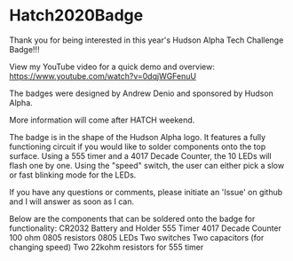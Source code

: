 # Hatch2020Badge

Thank you for being interested in this year's Hudson Alpha Tech Challenge Badge!!!  

View my YouTube video for a quick demo and overview:  
https://www.youtube.com/watch?v=0dqjWGFenuU

The badges were designed by Andrew Denio and sponsored by Hudson Alpha.  

More information will come after HATCH weekend.  

The badge is in the shape of the Hudson Alpha logo.  It features a fully functioning circuit if you would like to solder components onto the top surface.  Using a 555 timer and a 4017 Decade Counter, the 10 LEDs will flash one by one.  Using the "speed" switch, the user can either pick a slow or fast blinking mode for the LEDs.  

If you have any questions or comments, please initiate an 'Issue' on github and I will answer as soon as I can.

Below are the components that can be soldered onto the badge for functionality:
CR2032 Battery and Holder
555 Timer
4017 Decade Counter
100 ohm 0805 resistors 
0805 LEDs
Two switches
Two capacitors (for changing speed)
Two 22kohm resistors for 555 timer





